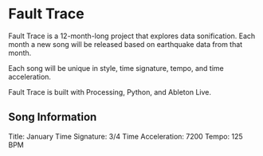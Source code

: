 # Fault Trace

Fault Trace is a 12-month-long project that explores data sonification. Each month a new song will be released based on earthquake data from that month.

Each song will be unique in style, time signature, tempo, and time acceleration.

Fault Trace is built with Processing, Python, and Ableton Live.

## Song Information

Title: January
Time Signature: 3/4
Time Acceleration: 7200
Tempo: 125 BPM
